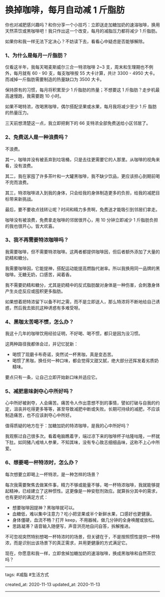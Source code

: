 # 换掉咖啡，每月自动减 1 斤脂肪

你也对减肥感兴趣吗？和你分享一个小技巧：立即送走加糖加奶的速溶咖啡，换用天然茶饮或黑咖啡吧！我只作出这一个改变，每月的减脂压力都将减少 1 斤脂肪。

如果你和我一样无法下定决心？不妨读下去，看看心中疑虑是否能够解除。

### 1、为什么是每月一斤脂肪？

仅看这半年，我每天喝麦斯威尔三合一特浓咖啡 2~3 支，周末和生理期也不例外，每月就有 60 - 90 支，每支咖啡按 55 大卡计算，共计 3300 - 4950 大卡。而减掉一斤脂肪需要制造的热量缺口为 3500 大卡。

保持原有的习惯，每月将积累至少 1 斤脂肪的热量；不想要这 1 斤脂肪？走步机最高速慢跑，我需要跑 10 小时。

如果不喝特浓，改喝黑咖啡，偶尔搭配坚果或水果，每月我将减少至少 1 斤 脂肪的热量压力。

三天前想清楚这一点，我立即把剩下的 66 支特浓全部免费送给小区邻居了。

### 2、免费送人是一种浪费吗？

不浪费。

其一，咖啡并没有被丢弃到垃圾桶，只是去往更需要它的人那里。从咖啡的视角来看，没有浪费。

其二，我在家囤了许多茶叶和一大罐黑咖啡，我不缺少饮品，更应该担心到期前喝不完而浪费。

其三，特浓咖啡进入到我的身体，只会给我的身体制造更多的负担，给我的减肥目标带来新挑战。

最后，要不要收点钱转让呢？时间和精力多贵啊，免费送才能吸引到邻居们拿走。

咖啡没有被浪费，免费拿走咖啡的邻居很开心，用 10 分钟立即减少 1 斤脂肪负担的我也很开心。皆大欢喜。

### 3、我不再需要特浓咖啡吗？

我需要咖啡，但不需要特浓咖啡。这两者都提供咖啡因，但后者额外添加了大量的奶精和糖分。

我需要咖啡因，它能提神，搭配运动能提高燃脂代谢率。所以我换用同一品牌的黑咖啡。无糖无奶，口感苦，闻着香。

我不需要奶精和糖分，尤其是奶精中的反式脂肪酸对身体是一种伤害，会刺激身体产生炎症反应或囤积更多脂肪。

如果想着把特浓留下以备不时之需，而不是立即送人，那么特浓将不断地给自己诱惑，然后我去抵抗这种诱惑有多难受呀。

### 4、黑咖太苦喝不惯，怎么办？

我这十几年的咖啡饮用经验证明，不好喝、喝不惯，都只是因为没习惯。

这两种路径我都体会过，并记忆犹新：
- 喝惯了现磨卡布奇诺，突然试一杯黑咖，真是变态苦。
- 喝惯了黑咖，换任何一种口味，都会觉得又甜又腻，绝大部分还挥发着劣质奶精味。

要点只有一条，让自己立即开始新口味并适应它。

### 5、减肥意味剥夺心中所好吗？

心中所好被剥夺，人会痛苦。痛苦令人作出意想不到的事情，譬如打破与自我的约定，沮丧并吃得更多等等，甚至导致减肥中断或失败。长期可持续的减肥，不应该制造痛苦，也不应该剥夺心中所好。

值得质疑的地方在于：加糖加奶的特浓咖啡，是我的心中所好吗？

我观察过自己很多次。看着电脑瞧着字，端过凉下来的咖啡杯子咕隆咕隆，一杯就下肚。如同猪八戒啃人参果，不知其味，没有专心致志细细品味，这称不上心中所爱。

### 6、想要喝一杯特浓时，怎么办？

每次想要立即喝上一杯特浓，是一种怎样的场景？

每次我需要聚焦去做某件事，精力不够或能量不够，喝一杯特浓咖啡，我就能够提起精神，已经建立了这种惯性。这更像是一种安慰剂效应。就算拆分其中的需求，也有更好的满足方式：

- 想要咖啡因提神？黑咖啡就可以。
- 血糖低，难以集中注意力？吃小把坚果或半个新鲜水果，口感好也更健康。
- 身体僵硬，血流不畅？打开 keep，不用器械，做几分钟的全身唤醒或放松。
- 思路凝滞？语音输入随便写，声音洪亮地自问自答，拆解推进。

不可忽视突然特别想喝一杯特浓时的场景，但关键在于，不是按照惯性提供一杯特浓，而是识别出该场景下的真正需求，并用更健康的方式满足它。

现在，你愿意和我一样，立即舍掉加糖加奶的速溶咖啡，换成黑咖啡和自然茶饮吗？

---
tags: #减脂 #生活方式 

created_at: 2020-11-13
updated_at: 2020-11-13

---

